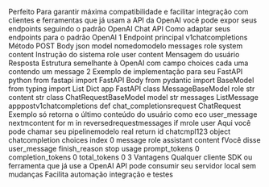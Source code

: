 Perfeito Para garantir máxima compatibilidade e facilitar integração com clientes e ferramentas que já usam a API da OpenAI você pode expor seus endpoints seguindo o padrão OpenAI Chat API
 Como adaptar seus endpoints para o padrão OpenAI
 1 Endpoint principal v1chatcompletions
 Método POST
 Body
json
model nomedomodelo
messages 
role system content Instrução do sistema
role user content Mensagem do usuário
 Resposta
Estrutura semelhante à OpenAI com campo choices cada uma contendo um message
 2 Exemplo de implementação para seu FastAPI
python
from fastapi import FastAPI Body
from pydantic import BaseModel
from typing import List Dict
app  FastAPI
class MessageBaseModel
role str
content str
class ChatRequestBaseModel
model str
messages ListMessage
apppostv1chatcompletions
def chat_completionsrequest ChatRequest
 Exemplo só retorna o último conteúdo do usuário como eco
user_message  nextmcontent for m in reversedrequestmessages if mrole  user 
 Aqui você pode chamar seu pipelinemodelo real
return 
id chatcmpl123
object chatcompletion
choices 
index 0
message 
role assistant
content fVocê disse user_message
finish_reason stop
usage 
prompt_tokens 0
completion_tokens 0
total_tokens 0
 3 Vantagens
 Qualquer cliente SDK ou ferramenta que já use a OpenAI API pode consumir seu servidor local sem mudanças
 Facilita automação integração e testes